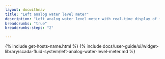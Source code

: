```yaml
---
layout: docwithnav
title: "Left analog water level meter"
description: "Left analog water level meter with real-time display of fluid levels."
breadcrumbs: "true"
breadcrumbs-steps: "2"

---
```

{% include get-hosts-name.html %}
{% include docs/user-guide/ui/widget-library/scada-fluid-system/left-analog-water-level-meter.md %}
